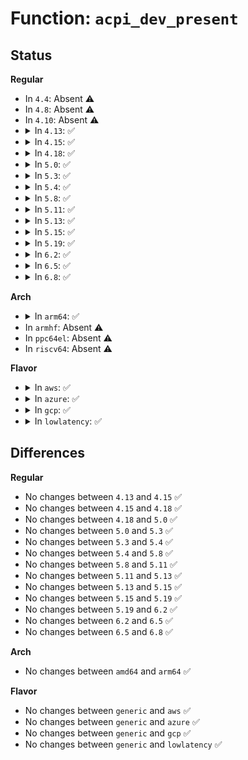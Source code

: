 # Function: <code>acpi_dev_present</code>

## Status
<b>Regular</b>
<ul>
<li>
In <code>4.4</code>: Absent ⚠️
</li>
<li>
In <code>4.8</code>: Absent ⚠️
</li>
<li>
In <code>4.10</code>: Absent ⚠️
</li>
<li>
<details>
<summary>In <code>4.13</code>: ✅</summary>

```c
bool acpi_dev_present(const char *hid, const char *uid, s64 hrv);
```

**Collision:** Unique Global

**Inline:** No

**Transformation:** False

**Instances:**

```
In drivers/acpi/utils.c (ffffffff814f7610)
Location: drivers/acpi/utils.c:789
Inline: False
```
**Symbols:**

```
ffffffff814f7610-ffffffff814f771e: acpi_dev_present (STB_GLOBAL)
```
</details>
</li>
<li>
<details>
<summary>In <code>4.15</code>: ✅</summary>

```c
bool acpi_dev_present(const char *hid, const char *uid, s64 hrv);
```

**Collision:** Unique Global

**Inline:** No

**Transformation:** False

**Instances:**

```
In drivers/acpi/utils.c (ffffffff815388b0)
Location: drivers/acpi/utils.c:790
Inline: False
```
**Symbols:**

```
ffffffff815388b0-ffffffff815389be: acpi_dev_present (STB_GLOBAL)
```
</details>
</li>
<li>
<details>
<summary>In <code>4.18</code>: ✅</summary>

```c
bool acpi_dev_present(const char *hid, const char *uid, s64 hrv);
```

**Collision:** Unique Global

**Inline:** No

**Transformation:** False

**Instances:**

```
In drivers/acpi/utils.c (ffffffff8156e540)
Location: drivers/acpi/utils.c:793
Inline: False
Direct callers:
  - drivers/acpi/ac.c:acpi_ac_init
  - drivers/acpi/ac.c:acpi_ac_init
  - drivers/acpi/battery.c:acpi_battery_init_async
```
**Symbols:**

```
ffffffff8156e540-ffffffff8156e655: acpi_dev_present (STB_GLOBAL)
```
</details>
</li>
<li>
<details>
<summary>In <code>5.0</code>: ✅</summary>

```c
bool acpi_dev_present(const char *hid, const char *uid, s64 hrv);
```

**Collision:** Unique Global

**Inline:** No

**Transformation:** False

**Instances:**

```
In drivers/acpi/utils.c (ffffffff81586100)
Location: drivers/acpi/utils.c:793
Inline: False
Direct callers:
  - drivers/acpi/ac.c:acpi_ac_init
  - drivers/acpi/ac.c:acpi_ac_init
  - drivers/acpi/battery.c:acpi_battery_init_async
```
**Symbols:**

```
ffffffff81586100-ffffffff81586215: acpi_dev_present (STB_GLOBAL)
```
</details>
</li>
<li>
<details>
<summary>In <code>5.3</code>: ✅</summary>

```c
bool acpi_dev_present(const char *hid, const char *uid, s64 hrv);
```

**Collision:** Unique Global

**Inline:** No

**Transformation:** False

**Instances:**

```
In drivers/acpi/utils.c (ffffffff815b6eb0)
Location: drivers/acpi/utils.c:777
Inline: False
Direct callers:
  - drivers/acpi/ac.c:acpi_ac_init
  - drivers/acpi/ac.c:acpi_ac_init
  - drivers/acpi/battery.c:acpi_battery_init_async
  - drivers/platform/x86/intel_pmc_core_pltdrv.c:pmc_core_platform_init
```
**Symbols:**

```
ffffffff815b6eb0-ffffffff815b6fc9: acpi_dev_present (STB_GLOBAL)
```
</details>
</li>
<li>
<details>
<summary>In <code>5.4</code>: ✅</summary>

```c
bool acpi_dev_present(const char *hid, const char *uid, s64 hrv);
```

**Collision:** Unique Global

**Inline:** No

**Transformation:** False

**Instances:**

```
In drivers/acpi/utils.c (ffffffff815d80e0)
Location: drivers/acpi/utils.c:777
Inline: False
Direct callers:
  - drivers/acpi/ac.c:acpi_ac_init
  - drivers/acpi/ac.c:acpi_ac_init
  - drivers/acpi/battery.c:acpi_battery_init_async
  - drivers/platform/x86/intel_pmc_core_pltdrv.c:pmc_core_platform_init
```
**Symbols:**

```
ffffffff815d80e0-ffffffff815d81f9: acpi_dev_present (STB_GLOBAL)
```
</details>
</li>
<li>
<details>
<summary>In <code>5.8</code>: ✅</summary>

```c
bool acpi_dev_present(const char *hid, const char *uid, s64 hrv);
```

**Collision:** Unique Global

**Inline:** No

**Transformation:** False

**Instances:**

```
In drivers/acpi/utils.c (ffffffff81681ce0)
Location: drivers/acpi/utils.c:834
Inline: False
Direct callers:
  - drivers/acpi/ac.c:acpi_ac_init
  - drivers/acpi/ac.c:acpi_ac_init
  - drivers/acpi/battery.c:acpi_battery_init_async
  - drivers/platform/x86/intel_pmc_core_pltdrv.c:pmc_core_platform_init
```
**Symbols:**

```
ffffffff81681ce0-ffffffff81681df9: acpi_dev_present (STB_GLOBAL)
```
</details>
</li>
<li>
<details>
<summary>In <code>5.11</code>: ✅</summary>

```c
bool acpi_dev_present(const char *hid, const char *uid, s64 hrv);
```

**Collision:** Unique Global

**Inline:** No

**Transformation:** False

**Instances:**

```
In drivers/acpi/utils.c (ffffffff816a0830)
Location: drivers/acpi/utils.c:830
Inline: False
Direct callers:
  - drivers/acpi/ac.c:acpi_ac_init
  - drivers/acpi/ac.c:acpi_ac_init
  - drivers/acpi/battery.c:acpi_battery_init_async
  - drivers/platform/x86/intel_pmc_core_pltdrv.c:pmc_core_platform_init
```
**Symbols:**

```
ffffffff816a0830-ffffffff816a0949: acpi_dev_present (STB_GLOBAL)
```
</details>
</li>
<li>
<details>
<summary>In <code>5.13</code>: ✅</summary>

```c
bool acpi_dev_present(const char *hid, const char *uid, s64 hrv);
```

**Collision:** Unique Global

**Inline:** No

**Transformation:** False

**Instances:**

```
In drivers/acpi/utils.c (ffffffff81683170)
Location: drivers/acpi/utils.c:824
Inline: False
Direct callers:
  - drivers/acpi/ac.c:acpi_ac_init
  - drivers/acpi/ac.c:acpi_ac_init
  - drivers/acpi/battery.c:acpi_battery_init_async
  - drivers/platform/x86/intel_pmc_core_pltdrv.c:pmc_core_platform_init
```
**Symbols:**

```
ffffffff81683170-ffffffff81683288: acpi_dev_present (STB_GLOBAL)
```
</details>
</li>
<li>
<details>
<summary>In <code>5.15</code>: ✅</summary>

```c
bool acpi_dev_present(const char *hid, const char *uid, s64 hrv);
```

**Collision:** Unique Global

**Inline:** No

**Transformation:** False

**Instances:**

```
In drivers/acpi/utils.c (ffffffff816f82c0)
Location: drivers/acpi/utils.c:838
Inline: False
Direct callers:
  - drivers/acpi/ac.c:acpi_ac_init
  - drivers/acpi/ac.c:acpi_ac_init
  - drivers/acpi/battery.c:acpi_battery_init_async
  - drivers/platform/x86/intel/pmc/pltdrv.c:pmc_core_platform_init
```
**Symbols:**

```
ffffffff816f82c0-ffffffff816f83d8: acpi_dev_present (STB_GLOBAL)
```
</details>
</li>
<li>
<details>
<summary>In <code>5.19</code>: ✅</summary>

```c
bool acpi_dev_present(const char *hid, const char *uid, s64 hrv);
```

**Collision:** Unique Global

**Inline:** No

**Transformation:** False

**Instances:**

```
In drivers/acpi/utils.c (ffffffff81825440)
Location: drivers/acpi/utils.c:838
Inline: False
Direct callers:
  - drivers/acpi/x86/utils.c:acpi_quirk_skip_acpi_ac_and_battery
  - drivers/acpi/x86/utils.c:acpi_quirk_skip_acpi_ac_and_battery
  - drivers/platform/x86/intel/pmc/pltdrv.c:pmc_core_platform_init
```
**Symbols:**

```
ffffffff81825440-ffffffff81825567: acpi_dev_present (STB_GLOBAL)
```
</details>
</li>
<li>
<details>
<summary>In <code>6.2</code>: ✅</summary>

```c
bool acpi_dev_present(const char *hid, const char *uid, s64 hrv);
```

**Collision:** Unique Global

**Inline:** No

**Transformation:** False

**Instances:**

```
In drivers/acpi/utils.c (ffffffff819567f0)
Location: drivers/acpi/utils.c:900
Inline: False
Direct callers:
  - drivers/acpi/x86/utils.c:acpi_quirk_skip_acpi_ac_and_battery
  - drivers/acpi/x86/utils.c:acpi_quirk_skip_acpi_ac_and_battery
  - drivers/platform/x86/intel/pmc/pltdrv.c:pmc_core_platform_init
```
**Symbols:**

```
ffffffff819567f0-ffffffff819568d2: acpi_dev_present (STB_GLOBAL)
```
</details>
</li>
<li>
<details>
<summary>In <code>6.5</code>: ✅</summary>

```c
bool acpi_dev_present(const char *hid, const char *uid, s64 hrv);
```

**Collision:** Unique Global

**Inline:** No

**Transformation:** False

**Instances:**

```
In drivers/acpi/utils.c (ffffffff8199cbf0)
Location: drivers/acpi/utils.c:900
Inline: False
Direct callers:
  - drivers/acpi/x86/utils.c:acpi_quirk_skip_acpi_ac_and_battery
  - drivers/acpi/x86/utils.c:acpi_quirk_skip_acpi_ac_and_battery
  - drivers/platform/x86/intel/pmc/pltdrv.c:pmc_core_platform_init
```
**Symbols:**

```
ffffffff8199cbf0-ffffffff8199ccd2: acpi_dev_present (STB_GLOBAL)
```
</details>
</li>
<li>
<details>
<summary>In <code>6.8</code>: ✅</summary>

```c
bool acpi_dev_present(const char *hid, const char *uid, s64 hrv);
```

**Collision:** Unique Global

**Inline:** No

**Transformation:** False

**Instances:**

```
In drivers/acpi/utils.c (ffffffff819e4c60)
Location: drivers/acpi/utils.c:946
Inline: False
Direct callers:
  - drivers/acpi/x86/utils.c:acpi_quirk_skip_acpi_ac_and_battery
  - drivers/acpi/x86/utils.c:acpi_quirk_skip_acpi_ac_and_battery
  - drivers/gpu/drm/drm_privacy_screen_x86.c:detect_chromeos_privacy_screen
```
**Symbols:**

```
ffffffff819e4c60-ffffffff819e4d42: acpi_dev_present (STB_GLOBAL)
```
</details>
</li>
</ul>
<b>Arch</b>
<ul>
<li>
<details>
<summary>In <code>arm64</code>: ✅</summary>

```c
bool acpi_dev_present(const char *hid, const char *uid, s64 hrv);
```

**Collision:** Unique Global

**Inline:** No

**Transformation:** False

**Instances:**

```
In drivers/acpi/utils.c (ffff800010765660)
Location: drivers/acpi/utils.c:777
Inline: False
Direct callers:
  - drivers/acpi/ac.c:acpi_ac_init
  - drivers/acpi/ac.c:acpi_ac_init
  - drivers/acpi/battery.c:acpi_battery_init_async
  - drivers/tty/serial/8250/8250_dw.c:dw8250_probe
```
**Symbols:**

```
ffff800010765660-ffff800010765730: acpi_dev_present (STB_GLOBAL)
```
</details>
</li>
<li>
In <code>armhf</code>: Absent ⚠️
</li>
<li>
In <code>ppc64el</code>: Absent ⚠️
</li>
<li>
In <code>riscv64</code>: Absent ⚠️
</li>
</ul>
<b>Flavor</b>
<ul>
<li>
<details>
<summary>In <code>aws</code>: ✅</summary>

```c
bool acpi_dev_present(const char *hid, const char *uid, s64 hrv);
```

**Collision:** Unique Global

**Inline:** No

**Transformation:** False

**Instances:**

```
In drivers/acpi/utils.c (ffffffff815cb410)
Location: drivers/acpi/utils.c:777
Inline: False
Direct callers:
  - drivers/platform/x86/intel_pmc_core_pltdrv.c:pmc_core_platform_init
```
**Symbols:**

```
ffffffff815cb410-ffffffff815cb529: acpi_dev_present (STB_GLOBAL)
```
</details>
</li>
<li>
<details>
<summary>In <code>azure</code>: ✅</summary>

```c
bool acpi_dev_present(const char *hid, const char *uid, s64 hrv);
```

**Collision:** Unique Global

**Inline:** No

**Transformation:** False

**Instances:**

```
In drivers/acpi/utils.c (ffffffff815b4460)
Location: drivers/acpi/utils.c:777
Inline: False
Direct callers:
  - drivers/platform/x86/intel_pmc_core_pltdrv.c:pmc_core_platform_init
```
**Symbols:**

```
ffffffff815b4460-ffffffff815b4579: acpi_dev_present (STB_GLOBAL)
```
</details>
</li>
<li>
<details>
<summary>In <code>gcp</code>: ✅</summary>

```c
bool acpi_dev_present(const char *hid, const char *uid, s64 hrv);
```

**Collision:** Unique Global

**Inline:** No

**Transformation:** False

**Instances:**

```
In drivers/acpi/utils.c (ffffffff815cc3c0)
Location: drivers/acpi/utils.c:777
Inline: False
Direct callers:
  - drivers/acpi/ac.c:acpi_ac_init
  - drivers/acpi/ac.c:acpi_ac_init
  - drivers/acpi/battery.c:acpi_battery_init_async
  - drivers/platform/x86/intel_pmc_core_pltdrv.c:pmc_core_platform_init
```
**Symbols:**

```
ffffffff815cc3c0-ffffffff815cc4d9: acpi_dev_present (STB_GLOBAL)
```
</details>
</li>
<li>
<details>
<summary>In <code>lowlatency</code>: ✅</summary>

```c
bool acpi_dev_present(const char *hid, const char *uid, s64 hrv);
```

**Collision:** Unique Global

**Inline:** No

**Transformation:** False

**Instances:**

```
In drivers/acpi/utils.c (ffffffff815e6260)
Location: drivers/acpi/utils.c:777
Inline: False
Direct callers:
  - drivers/acpi/ac.c:acpi_ac_init
  - drivers/acpi/ac.c:acpi_ac_init
  - drivers/acpi/battery.c:acpi_battery_init_async
  - drivers/platform/x86/intel_pmc_core_pltdrv.c:pmc_core_platform_init
```
**Symbols:**

```
ffffffff815e6260-ffffffff815e6379: acpi_dev_present (STB_GLOBAL)
```
</details>
</li>
</ul>

## Differences
<b>Regular</b>
<ul>
<li>
No changes between <code>4.13</code> and <code>4.15</code> ✅
</li>
<li>
No changes between <code>4.15</code> and <code>4.18</code> ✅
</li>
<li>
No changes between <code>4.18</code> and <code>5.0</code> ✅
</li>
<li>
No changes between <code>5.0</code> and <code>5.3</code> ✅
</li>
<li>
No changes between <code>5.3</code> and <code>5.4</code> ✅
</li>
<li>
No changes between <code>5.4</code> and <code>5.8</code> ✅
</li>
<li>
No changes between <code>5.8</code> and <code>5.11</code> ✅
</li>
<li>
No changes between <code>5.11</code> and <code>5.13</code> ✅
</li>
<li>
No changes between <code>5.13</code> and <code>5.15</code> ✅
</li>
<li>
No changes between <code>5.15</code> and <code>5.19</code> ✅
</li>
<li>
No changes between <code>5.19</code> and <code>6.2</code> ✅
</li>
<li>
No changes between <code>6.2</code> and <code>6.5</code> ✅
</li>
<li>
No changes between <code>6.5</code> and <code>6.8</code> ✅
</li>
</ul>
<b>Arch</b>
<ul>
<li>
No changes between <code>amd64</code> and <code>arm64</code> ✅
</li>
</ul>
<b>Flavor</b>
<ul>
<li>
No changes between <code>generic</code> and <code>aws</code> ✅
</li>
<li>
No changes between <code>generic</code> and <code>azure</code> ✅
</li>
<li>
No changes between <code>generic</code> and <code>gcp</code> ✅
</li>
<li>
No changes between <code>generic</code> and <code>lowlatency</code> ✅
</li>
</ul>
